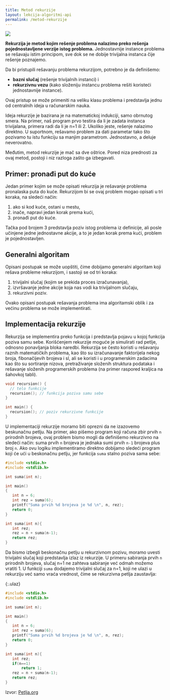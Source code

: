 ```yaml
---
title: Metod rekurzije
layout: lekcija-algoritmi-api
permalink: /metod-rekurzije
---
```


![](/images/fore/rekurzija-strip.png)

**Rekurzija je metod kojim rešenje problema nalazimo preko rešenja pojednostavljene verzije istog problema.** Jednostavnije instance problema se rešavaju istim principom, sve dok se ne dobije trivijalna instanca čije rešenje poznajemo.

Da bi pristupili rešavanju problema rekurzijom, potrebno je da definišemo:

- **bazni slučaj** (rešenje trivijalnih instanci) i
- **rekurzivnu vezu** (kako složeniju instancu problema rešiti koristeći jednostavnije instance).

Ovaj pristup se može primeniti na veliku klasu problema i predstavlja jednu od centralnih ideja u računarskim nauka.

Ideja rekurzije je bazirana je na matematickoj indukciji, samo obrnutog smera. Na primer, naš program prvo testira da li je zadata instanca trivijalana, primera radi da li je n=1 ili 2. Ukoliko jeste, rešenje nalazimo direktno. U suportnom, rešavamo problem za dati parametar tako što pozivamo tu istu funkciju sa manjim parametrom. Jednostavno, a deluje neverovatno.

Međutim, metod rekurzije je mač sa dve oštrice. Pored niza prednosti za ovaj metod, postoji i niz razloga zašto ga izbegavati.

## Primer: pronađi put do kuće

Jedan primer kojim se može opisati rekurzija je rešavanje problema pronalaska puta do kuće. Rekurzijom bi se ovaj problem mogao opisati u tri koraka, na sledeći način:

1. ako si kod kuće, ostani u mestu,
2. inače, napravi jedan korak prema kući,
3. pronađi put do kuće.

Tačka pod brojem 3 predstavlja poziv istog problema iz definicije, ali posle učinjene jedne jednostavne akcije, a to je jedan korak prema kući, problem je pojednostavljen.

## Generalni algoritam

Opisani postupak se može uopštiti, čime dobijamo generalni algoritam koji rešava probleme rekurzijom, i sastoji se od tri koraka:

1. trivijalni slučaj (kojim se prekida proces izračunavanja),
2. izvršavanje jedne akcije koja nas vodi ka trivijalnom slučaju,
3. rekurzivni poziv.

Ovako opisani postupak rešavanja problema ima algoritamski oblik i za većinu problema se može implementirati.

## Implementacija rekurzije

Rekurzija se implementira preko funkcija i predstavlja pojavu u kojoj funkcija poziva samu sebe. Korišćenjem rekurzije moguće je simulirati rad petlje, odnosno ponavljanja bloka naredbi. Rekurzija se često koristi u rešavanju raznih matematičkih problema, kao što su izračunavanje faktorijela nekog broja, fibonačijevih brojeva i sl, ali se koristi i u programerskim zadacima kao što su sortiranje nizova, pretraživanje složenih struktura podataka i rešavanje složenih programerskih problema (na primer raspored kraljica na šahovkoj tabli).

```c
void recursion() {
  // telo funkcije
  recursion(); // funkcija poziva samu sebe
}

int main() {  
  recursion(); // poziv rekurzivne funkcije
}
```

U implementaciji rekurzije moramo biti oprezni da ne izazovemo beskunačnu petlju. Na primer, ako pišemo program koji računa zbir prvih `n` prirodnih brojeva, ovaj problem bismo mogli da definišemo rekurzivno na sledeći način: suma prvih `n` brojeva je jednaka sumi prvih `n-1` brojeva plus broj `n`. Ako ovu logiku implementiramo direktno dobijamo sledeći program koji će ući u beskonačnu petlju, jer funkcija `suma` stalno poziva sama sebe:

```c
#include <stdio.h>
#include <stdlib.h>

int suma(int n);

int main()
{
   int n = 6;
   int rez = suma(6);
   printf("Suma prvih %d brojeva je %d \n", n, rez);
   return 0;
}

int suma(int n){
   int rez;
   rez = n + suma(n-1);
   return rez;
}
```

Da bismo izbegli beskonačnu petlju u rekurzivnom pozivu, moramo uvesti trivijalni slučaj koji predstavlja izlaz iz rekurzije. U primeru sabiranja prvih `n` prirodnih brojeva, slučaj n=1 ne zahteva sabiranje već odmah možemo vratiti 1. U funkciji `suma` dodajemo trivijalni slučaj za n=1, koji ne ulazi u rekurziju već samo vraća vrednost, čime se rekurzivna petlja zaustavlja:

{:.ulaz}
```c
#include <stdio.h>
#include <stdlib.h>

int suma(int n);

int main()
{
   int n = 6;
   int rez = suma(6);
   printf("Suma prvih %d brojeva je %d \n", n, rez);
   return 0;
}

int suma(int n){
   int rez;
   if(n==1)
       return 1;
   rez = n + suma(n-1);
   return rez;
}
```


Izvor: [Petlja.org](https://petlja.org/BubbleBee/r/lekcije/uvod-u-programiranje/nedelja_06)
